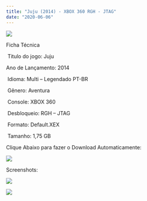 ```yaml
---
title: "Juju (2014) - XBOX 360 RGH - JTAG"
date: "2020-06-06"
---
```


[![](https://1.bp.blogspot.com/-iwKZo6R5X3o/Xtstv3lmV7I/AAAAAAAAKKo/_4KSq100j5YGa8LoxObxC9dn2ik9M_i0QCK4BGAsYHg/w274-h400/download.jpg)](https://1.bp.blogspot.com/-iwKZo6R5X3o/Xtstv3lmV7I/AAAAAAAAKKo/_4KSq100j5YGa8LoxObxC9dn2ik9M_i0QCK4BGAsYHg/s270/download.jpg)

Ficha Técnica

 Titulo do jogo: Juju

Ano de Lançamento: 2014 

 Idioma: Multi – Legendado PT-BR

 Gênero: Aventura

 Console: XBOX 360

 Desbloqueio: RGH – JTAG

 Formato: Default.XEX

 Tamanho: 1,75 GB

Clique Abaixo para fazer o Download Automaticamente:

[![](https://1.bp.blogspot.com/-eNerQjlxWXg/Xsyoy1YwxPI/AAAAAAAAG8o/qs-0XGNQDR4jSn0uGinE3EzKZZ6GoZnEACPcBGAYYCw/s1600/LINK1.png)](https://zee.gl/yPjw)

Screenshots:

[![](https://1.bp.blogspot.com/-tl98zJI8JNI/XtstwjAHMXI/AAAAAAAAKKs/JBJvN9TG2AordwV0FI4dc6L1kEuBq0ddQCK4BGAsYHg/w400-h225/maxresdefault{df0b4067d4cf89da3ca8e6c7a68e90e99b01985f87ec33497998002e9f13b411}2B{df0b4067d4cf89da3ca8e6c7a68e90e99b01985f87ec33497998002e9f13b411}25282{df0b4067d4cf89da3ca8e6c7a68e90e99b01985f87ec33497998002e9f13b411}2529.jpg)](https://1.bp.blogspot.com/-tl98zJI8JNI/XtstwjAHMXI/AAAAAAAAKKs/JBJvN9TG2AordwV0FI4dc6L1kEuBq0ddQCK4BGAsYHg/s1280/maxresdefault{df0b4067d4cf89da3ca8e6c7a68e90e99b01985f87ec33497998002e9f13b411}2B{df0b4067d4cf89da3ca8e6c7a68e90e99b01985f87ec33497998002e9f13b411}25282{df0b4067d4cf89da3ca8e6c7a68e90e99b01985f87ec33497998002e9f13b411}2529.jpg)

[![](https://1.bp.blogspot.com/-xVanVWBJnC8/XtstxFcUnLI/AAAAAAAAKKw/mqD5fqJcJT8RPmvHm7yOyIurliTxmLwWgCK4BGAsYHg/w400-h225/ss_d186b2d4cd8b1b8e5bd3039e1fcd08e36dc58553.1920x1080.jpg)](https://1.bp.blogspot.com/-xVanVWBJnC8/XtstxFcUnLI/AAAAAAAAKKw/mqD5fqJcJT8RPmvHm7yOyIurliTxmLwWgCK4BGAsYHg/s1920/ss_d186b2d4cd8b1b8e5bd3039e1fcd08e36dc58553.1920x1080.jpg)
